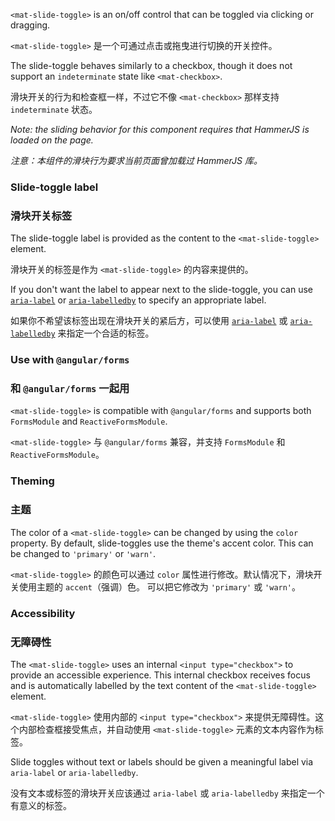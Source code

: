 `<mat-slide-toggle>` is an on/off control that can be toggled via clicking or dragging. 

`<mat-slide-toggle>` 是一个可通过点击或拖曳进行切换的开关控件。

<!-- example(slide-toggle-overview) -->

The slide-toggle behaves similarly to a checkbox, though it does not support an `indeterminate` 
state like `<mat-checkbox>`.

滑块开关的行为和检查框一样，不过它不像 `<mat-checkbox>` 那样支持 `indeterminate` 状态。

_Note: the sliding behavior for this component requires that HammerJS is loaded on the page._

*注意：本组件的滑块行为要求当前页面曾加载过 HammerJS 库。*

### Slide-toggle label

### 滑块开关标签

The slide-toggle label is provided as the content to the `<mat-slide-toggle>` element. 

滑块开关的标签是作为 `<mat-slide-toggle>` 的内容来提供的。

If you don't want the label to appear next to the slide-toggle, you can use 
[`aria-label`](https://www.w3.org/TR/wai-aria/states_and_properties#aria-label) or 
[`aria-labelledby`](https://www.w3.org/TR/wai-aria/states_and_properties#aria-labelledby) to 
specify an appropriate label.

如果你不希望该标签出现在滑块开关的紧后方，可以使用 [`aria-label`](https://www.w3.org/TR/wai-aria/states_and_properties#aria-label) 或 [`aria-labelledby`](https://www.w3.org/TR/wai-aria/states_and_properties#aria-labelledby) 来指定一个合适的标签。

### Use with `@angular/forms`

### 和 `@angular/forms` 一起用

`<mat-slide-toggle>` is compatible with `@angular/forms` and supports both `FormsModule` 
and `ReactiveFormsModule`.

`<mat-slide-toggle>` 与 `@angular/forms` 兼容，并支持 `FormsModule` 和 `ReactiveFormsModule`。

### Theming

### 主题

The color of a `<mat-slide-toggle>` can be changed by using the `color` property. By default, 
slide-toggles use the theme's accent color. This can be changed to `'primary'` or `'warn'`.  

`<mat-slide-toggle>` 的颜色可以通过 `color` 属性进行修改。默认情况下，滑块开关使用主题的 `accent`（强调）色。
可以把它修改为 `'primary'` 或 `'warn'`。

### Accessibility

### 无障碍性

The `<mat-slide-toggle>` uses an internal `<input type="checkbox">` to provide an accessible
experience. This internal checkbox receives focus and is automatically labelled by the text content
of the `<mat-slide-toggle>` element.

`<mat-slide-toggle>` 使用内部的 `<input type="checkbox">` 来提供无障碍性。这个内部检查框接受焦点，并自动使用 `<mat-slide-toggle>` 元素的文本内容作为标签。

Slide toggles without text or labels should be given a meaningful label via `aria-label` or
`aria-labelledby`.

没有文本或标签的滑块开关应该通过 `aria-label` 或 `aria-labelledby` 来指定一个有意义的标签。
